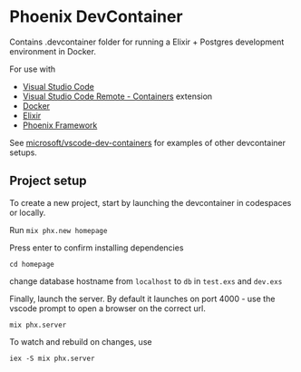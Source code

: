 # Phoenix DevContainer

Contains .devcontainer folder for running a Elixir + Postgres development environment in Docker.

For use with 
* [Visual Studio Code](https://code.visualstudio.com/)
* [Visual Studio Code Remote - Containers](https://code.visualstudio.com/docs/remote/containers) extension
* [Docker](https://www.docker.com/)
* [Elixir](https://elixir-lang.org/)
* [Phoenix Framework](http://www.phoenixframework.org/)

See [microsoft/vscode-dev-containers](https://github.com/microsoft/vscode-dev-containers) for examples of other devcontainer setups.

## Project setup

To create a new project, start by launching the devcontainer in codespaces or locally.

Run `mix phx.new homepage`

Press enter to confirm installing dependencies

    cd homepage

change database hostname from `localhost` to `db` in `test.exs` and `dev.exs`

Finally, launch the server. By default it launches on port 4000 - use the vscode prompt to open a browser on the correct url.

    mix phx.server

To watch and rebuild on changes, use

    iex -S mix phx.server
